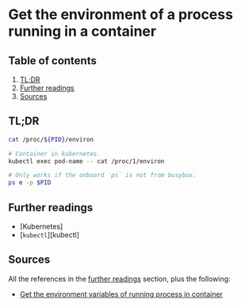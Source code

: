 # Get the environment of a process running in a container

## Table of contents <!-- omit in toc -->

1. [TL;DR](#tldr)
1. [Further readings](#further-readings)
1. [Sources](#sources)

## TL;DR

```sh
cat /proc/${PID}/environ

# Container in kubernetes.
kubectl exec pod-name -- cat /proc/1/environ

# Only works if the onboard `ps` is not from busybox.
ps e -p $PID
```
## Further readings

- [Kubernetes]
- [`kubectl`][kubectl]

## Sources

All the references in the [further readings] section, plus the following:

- [Get the environment variables of running process in container]

<!-- internal references -->
[further readings]: #further-readings

<!-- external references -->
[get the environment variables of running process in container]: https://unix.stackexchange.com/a/412730
